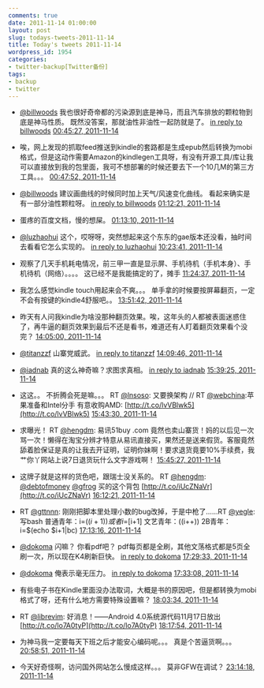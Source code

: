 ```yaml
---
comments: true
date: 2011-11-14 01:00:00
layout: post
slug: todays-tweets-2011-11-14
title: Today's tweets 2011-11-14
wordpress_id: 1954
categories:
- twitter-backup[Twitter备份]
tags:
- backup
- twitter
---
```





  * [@billwoods](http://twitter.com/billwoods) 我也很好奇帝都的污染源到底是神马，而且汽车排放的颗粒物到底是神马性质。 既然没答案，那就油性非油性一起防就是了。 [in reply to billwoods](http://twitter.com/billwoods/statuses/135759607879581696) [00:45:27, 2011-11-14](http://twitter.com/gfrog/statuses/135760194574622720)





  * 唉，网上发现的抓取feed推送到kindle的套路都是生成epub然后转换为mobi格式，但是这动作需要Amazon的kindlegen工具呀，有没有开源工具/库让我可以直接放到我的包里面，我可不想部署的时候还要去下一个10几M的第三方工具。。。 [00:47:52, 2011-11-14](http://twitter.com/gfrog/statuses/135760803042304001)





  * [@billwoods](http://twitter.com/billwoods) 建议画曲线的时候同时加上天气/风速变化曲线。 看起来确实是有一部分油性颗粒呀。 [in reply to billwoods](http://twitter.com/billwoods/statuses/135762670782656512) [01:12:21, 2011-11-14](http://twitter.com/gfrog/statuses/135766966806917120)





  * 蛋疼的百度文档，慢的想屎。 [01:13:10, 2011-11-14](http://twitter.com/gfrog/statuses/135767168716517376)





  * [@luzhaohui](http://twitter.com/luzhaohui) 这个，哎呀呀，突然想起来这个东东的gae版本还没看，抽时间去看看它怎么实现的。 [in reply to luzhaohui](http://twitter.com/luzhaohui/statuses/135767027246825472) [10:23:41, 2011-11-14](http://twitter.com/gfrog/statuses/135905712042819584)





  * 观察了几天手机耗电情况，前三甲一直是显示屏、手机待机（手机本身）、手机待机（网络）。。。。 这已经不是我能搞定的了，摊手 [11:24:37, 2011-11-14](http://twitter.com/gfrog/statuses/135921045227044864)





  * 我怎么感觉kindle touch用起来会不爽。。。 单手拿的时候要按屏幕翻页，一定不会有按键的kindle4舒服吧。。 [13:51:42, 2011-11-14](http://twitter.com/gfrog/statuses/135958061083922432)





  * 昨天有人问我kindle为啥没那种翻页效果。唉，这年头的人都被表面迷惑住了，再牛逼的翻页效果到最后不还是看书，难道还有人盯着翻页效果看个没完？ [14:05:00, 2011-11-14](http://twitter.com/gfrog/statuses/135961410168569856)





  * [@titanzzf](http://twitter.com/titanzzf) 山寨党威武。 [in reply to titanzzf](http://twitter.com/titanzzf/statuses/135959622241628160) [14:09:46, 2011-11-14](http://twitter.com/gfrog/statuses/135962609609474049)





  * [@iadnab](http://twitter.com/iadnab) 真的这么神奇嘛？求图求真相。 [in reply to iadnab](http://twitter.com/iadnab/statuses/135984209608187904) [15:39:25, 2011-11-14](http://twitter.com/gfrog/statuses/135985169034256384)





  * 这这。。 不折腾会死是嘛。。。 RT [@lnsoso](http://twitter.com/lnsoso): 又要换架构 // RT [@webchina](http://twitter.com/webchina):苹果准备和Intel分手 有意收购AMD: [http://t.co/lvVBlwk5](http://t.co/lvVBlwk5) [15:43:30, 2011-11-14](http://twitter.com/gfrog/statuses/135986198048022528)





  * 求曝光！ RT [@hengdm](http://twitter.com/hengdm): 易讯51buy .com 竟然也卖山寨货！妈的以后见一次骂一次！懒得在淘宝分辨才特意从易讯直接买，果然还是送来假货。客服竟然舔着脸保证是真的让我去开证明，证明你妹啊！要求退货竟要10%手续费，我艹你丫网站上说7日退货玩什么文字游戏啊！ [15:45:27, 2011-11-14](http://twitter.com/gfrog/statuses/135986688605425664)





  * 这牌子就是这样的货色吧，跟瑞士没关系的。 RT [@hengdm](http://twitter.com/hengdm): [@debtofmoney](http://twitter.com/debtofmoney) [@gfrog](http://twitter.com/gfrog) 买的这个背包 [http://t.co/iUcZNaVr](http://t.co/iUcZNaVr) [16:12:21, 2011-11-14](http://twitter.com/gfrog/statuses/135993459109662721)





  * RT [@gttnnn](http://twitter.com/gttnnn): 刚刚把脚本里处理小数的bug改掉，于是中枪了……RT [@yegle](http://twitter.com/yegle): 写bash
普通青年：i=$((i+1)) 或者 i=$[i+1]
文艺青年：((i++))
2B青年：i=$(echo $i+1|bc) [17:13:16, 2011-11-14](http://twitter.com/gfrog/statuses/136008786434461696)





  * [@dokoma](http://twitter.com/dokoma) 闪嘛？ 你看pdf吧？ pdf每页都是全刷，其他文荡格式都是5页全刷一次，所以现在K4刷新巨快。 [in reply to dokoma](http://twitter.com/dokoma/statuses/136010662815084544) [17:29:33, 2011-11-14](http://twitter.com/gfrog/statuses/136012887180328960)





  * [@dokoma](http://twitter.com/dokoma) 俺表示毫无压力。 [in reply to dokoma](http://twitter.com/dokoma/statuses/136013560944926720) [17:33:08, 2011-11-14](http://twitter.com/gfrog/statuses/136013786854326272)





  * 有些电子书在Kindle里面没办法取词，大概是书的原因吧，但是都转换为mobi格式了呀，还有什么地方需要特殊设置嘛？ [18:03:34, 2011-11-14](http://twitter.com/gfrog/statuses/136021447196938241)





  * RT [@librevim](http://twitter.com/librevim): 好消息！——Android 4.0系统源代码11月17日放出 [http://t.co/lo7A0tyP](http://t.co/lo7A0tyP) [18:17:54, 2011-11-14](http://twitter.com/gfrog/statuses/136025052729716736)





  * 为神马我一定要每天下班之后才能安心编码呢。。。 真是个苦逼货啊。。。 [20:58:51, 2011-11-14](http://twitter.com/gfrog/statuses/136065558826332160)





  * 今天好奇怪啊，访问国外网站怎么慢成这样。。。 莫非GFW在调试？ [23:14:18, 2011-11-14](http://twitter.com/gfrog/statuses/136099644655673344)




